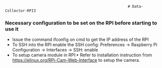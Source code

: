                                                             # Data-Collector-RPI3
                                                            
### Necessary configuration to be set on the RPI before starting to use it
- Issue the command ifconfig on cmd to get the IP address of the RPI
- To SSH into the RPI enable the SSH config: Preferences -> Raspberry Pi Configuration -> Interfaces -> SSH: enable
- To setup camera module in RPI:•	Refer to installation instruction from https://elinux.org/RPi-Cam-Web-Interface to setup the camera. 

